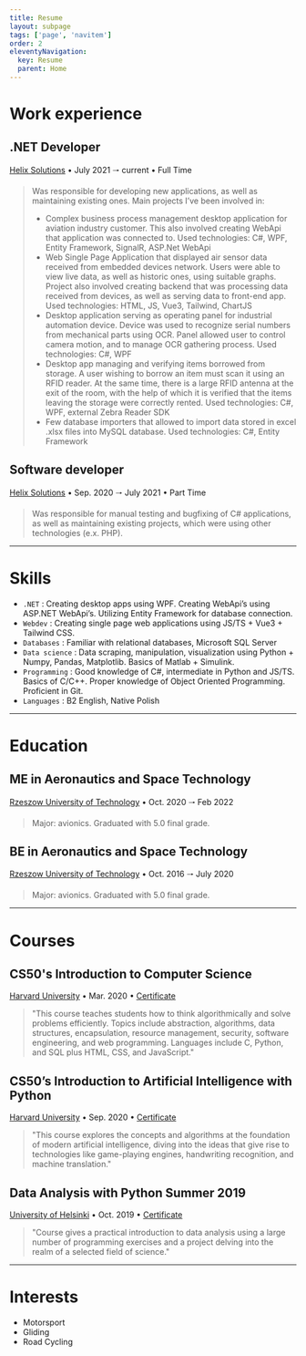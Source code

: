 ```yaml
---
title: Resume
layout: subpage
tags: ['page', 'navitem']
order: 2
eleventyNavigation:
  key: Resume
  parent: Home
---
```


<h1 class="font-bold text-xl mb-4 text-pink-200">Work experience</h1>

<h2 class="font-semibold">.NET Developer</h2>
<a class="hyperlink external" href="http://www.helixsolutions.pl">Helix Solutions</a>
<span class="italic font-light"> • July 2021 🠒 current</span>
<span class="italic font-light"> • Full Time </span>
<blockquote>
  <div class="ml-4 text-justify">
    Was responsible for developing new applications, as well as maintaining existing ones. Main projects I’ve been involved in:
    <ul class="list-disc">
      <li>Complex business process management desktop application for aviation industry customer. This also involved creating WebApi that application was connected to. Used technologies: C#, WPF, Entity Framework, SignalR, ASP.Net WebApi</li>
      <li>Web Single Page Application that displayed air sensor data received from embedded devices network. Users were able to view live data, as well as historic ones, using suitable graphs. Project also involved creating backend that was processing data received from devices, as well as serving data to front-end app. Used technologies: HTML, JS, Vue3, Tailwind, ChartJS</li>
      <li>Desktop application serving as operating panel for industrial automation device. Device was used to recognize serial numbers from mechanical parts using OCR. Panel allowed user to control camera motion, and to manage OCR gathering process. Used technologies: C#, WPF</li>
      <li>Desktop app managing and verifying items borrowed from storage. A user wishing to borrow an item must scan it using an RFID reader. At the same time, there is a large RFID antenna at the exit of the room, with the help of which it is verified that the items leaving the storage were correctly rented.  Used technologies: C#, WPF, external Zebra Reader SDK</li>
      <li>Few database importers that allowed to import data stored in excel .xlsx files into MySQL database. Used technologies: C#, Entity Framework</li>
    </ul>
  </div>
</blockquote>

<h2 class="font-semibold">Software developer</h2>
<a class="hyperlink external" href="http://www.helixsolutions.pl">Helix Solutions</a>
<span class="italic font-light"> • Sep. 2020 🠒 July 2021</span>
<span class="italic font-light"> • Part Time </span>
<blockquote>
  <div class="ml-4 text-justify">
    Was responsible for manual testing and bugfixing of C# applications, as well as maintaining existing projects, which were using other technologies (e.x. PHP). 
  </div>
</blockquote>

<hr class="mt-4 mb-4"/>

<h1 class="font-bold text-xl mb-4 text-pink-200">Skills</h1>
<ul class="list-disc">
  <li>
    <code>.NET</code> : Creating desktop apps using WPF. Creating WebApi’s using ASP.NET WebApi’s. Utilizing Entity Framework for database connection. 
  </li>
  <li>
    <code>Webdev</code> : Creating single page web applications using JS/TS + Vue3 + Tailwind CSS.
  </li>
  <li>
    <code>Databases</code> : Familiar with relational databases, Microsoft SQL Server
  </li>
  <li>
    <code>Data science</code> : Data scraping, manipulation, visualization using Python + Numpy, Pandas, Matplotlib. Basics of Matlab + Simulink. 
  </li>
  <li>
    <code>Programming</code> : Good knowledge of C#, intermediate in Python and JS/TS. Basics of C/C++. Proper knowledge of Object Oriented Programming. Proficient in Git.
  </li>
  <li>
    <code>Languages</code> : B2 English, Native Polish
  </li>
</ul>

<hr class="mt-4 mb-4"/>

<h1 class="font-bold text-xl mb-4 text-pink-200">Education</h1>

  <h2 class="font-semibold">ME in Aeronautics and Space Technology</h2>
  <a class="hyperlink external" href="https://w.prz.edu.pl/">Rzeszow University of Technology</a>
  <span class="italic"> • Oct. 2020 🠒 Feb 2022</span>
    <blockquote>
      <div class="ml-4 text-justify">
        Major: avionics. Graduated with 5.0 final grade. 
      </div>
  </blockquote>

  <h2 class="font-semibold">BE in Aeronautics and Space Technology</h2>
  <a class="hyperlink external" href="https://w.prz.edu.pl/">Rzeszow University of Technology</a>
  <span class="italic"> • Oct. 2016 🠒 July 2020</span>
  <blockquote>
    <div class="ml-4 text-justify">
      Major: avionics. Graduated with 5.0 final grade.
    </div>
  </blockquote>

<hr class="mt-4 mb-4"/>

<h1 class="font-bold text-xl mb-4 text-pink-200">Courses</h1>

  <h2 class="font-semibold">CS50's Introduction to Computer Science</h2>
  <a class="hyperlink external" href="https://www.harvard.edu/">Harvard University</a>
  <span class="italic"> • Mar. 2020 • </span>
  <a class="hyperlink external" href="https://certificates.cs50.io/1f49c6f6-b8e9-4830-bbfd-b3883a20b97c.pdf?size=letter">Certificate</a>
  <blockquote>
    <div class="ml-4 text-justify">
      "This course teaches students how to think algorithmically and solve problems efficiently. Topics include abstraction, algorithms, data structures, encapsulation, resource management, security, software engineering, and web programming. Languages include C, Python, and SQL plus HTML, CSS, and JavaScript."
    </div>
  </blockquote>

  <h2 class="font-semibold">CS50’s Introduction to Artificial Intelligence with Python</h2>
  <a class="hyperlink external" href="https://www.harvard.edu/">Harvard University</a>
  <span class="italic"> • Sep. 2020 • </span>
  <a class="hyperlink external" href="https://certificates.cs50.io/2af9abc2-74d9-4239-88f4-81cbacaf82d8.pdf?size=letter">Certificate</a>
  <blockquote>
    <div class="ml-4 text-justify">
      "This course explores the concepts and algorithms at the foundation of modern artificial intelligence, diving into the ideas that give rise to technologies like game-playing engines, handwriting recognition, and machine translation."
    </div>
  </blockquote>

  <h2 class="font-semibold">Data Analysis with Python Summer 2019</h2>
  <a class="hyperlink external" href="https://www.mooc.fi/en">University of Helsinki</a>
  <span class="italic"> • Oct. 2019 • </span>
  <a class="hyperlink external" href="https://certificates.cs50.io/2af9abc2-74d9-4239-88f4-81cbacaf82d8.pdf?size=letter">Certificate</a>
  <blockquote>
    <div class="ml-4 text-justify">
      "Course gives a practical introduction to data analysis using a large number of programming exercises and a project delving into the realm of a selected field of science."
    </div>
  </blockquote>

<hr class="mt-4 mb-4"/>

<h1 class="font-bold text-xl mb-1 text-pink-200">Interests</h1>
  <ul class="list-disc">
    <li>Motorsport</li>
    <li>Gliding</li>
    <li>Road Cycling</li>
  </ul>